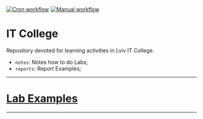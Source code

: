 [![Cron workflow](https://github.com/BobasB/it_college/actions/workflows/cron.yml/badge.svg)](https://github.com/BobasB/it_college/actions/workflows/cron.yml)
[![Manual workflow](https://github.com/BobasB/it_college/actions/workflows/manual.yml/badge.svg)](https://github.com/BobasB/it_college/actions/workflows/manual.yml)
# IT College
Repository devoted for learning activities in Lviv IT College.
- `notes`: Notes how to do Labs;
- `reports`: Report Examples;
---

# [Lab Examples](./notes/README.md)

---
